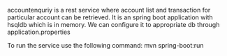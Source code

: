 accountenquriy is a rest service where account list and transaction for particular account can be retrieved.
It is an spring boot application with hsqldb which is in memory. We can configure it to appropriate db through application.properties

To run the service use the following command:
mvn spring-boot:run